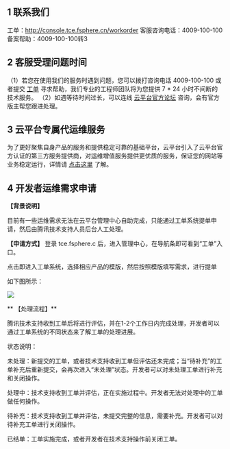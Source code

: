## 1 联系我们

工单：http://console.tce.fsphere.cn/workorder
客服咨询电话：4009-100-100 
备案帮助：4009-100-100转3 

## 2 客服受理问题时间

（1）若您在使用我们的服务时遇到问题，您可以拨打咨询电话 4009-100-100 或者提交 [工单](http://console.tce.fsphere.cn/workorder/category) 寻求帮助，我们专业的工程师团队将为您提供 7 * 24 小时不间断的技术服务。
（2）如遇等待时间过长，可以连线 [云平台官方论坛](http://bbs.qcloud.com/) 咨询，会有官方版主帮您跟进处理。

## 3 云平台专属代运维服务

为了更好聚焦自身产品的服务和提供稳定可靠的基础平台，云平台引入了云平台官方认证的第三方服务提供商，对运维增值服务提供更优质的服务，保证您的网站等业务稳定运行，详情请 [点击这里](http://bbs.qcloud.com/forum.php?mod=viewthread&tid=4998) 了解。

## 4 开发者运维需求申请

**【背景说明】**

目前有一些运维需求无法在云平台管理中心自助完成，只能通过工单系统提单申请，然后由腾讯技术支持人员后台人工处理。

**【申请方式】**
登录 tce.fsphere.c 后，进入管理中心，在导航条即可看到“工单”入口。

点击即进入工单系统，选择相应产品的模版，然后按照模版填写需求，进行提单

如下图所示：

![](https://mc.qcloudimg.com/static/img/8574537ae64f4d1ea58faa0ce4339922/image.png)
 
** 【处理流程】**

腾讯技术支持收到工单后将进行评估，并在1-2个工作日内完成处理，开发者可以通过工单系统的不同状态来了解工单的处理进展。 

状态说明：

未处理：新提交的工单，或者技术支持收到工单但评估还未完成；当“待补充”的工单补充后重新提交，会再次进入“未处理”状态。开发者可以对未处理工单进行补充和关闭操作。 

处理中：技术支持收到工单并评估，正在实施过程中。开发者无法对处理中的工单做任何操作。 

待补充：技术支持收到工单并评估，未提交完整的信息，需要补充。开发者可以对待补充工单进行关闭操作。

已结单：工单实施完成，或者开发者在技术支持操作前关闭工单。
